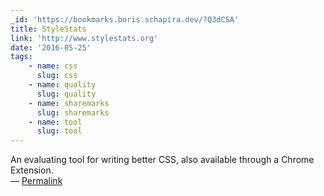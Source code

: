 ```yaml
---
_id: 'https://bookmarks.boris.schapira.dev/?Q3dCSA'
title: StyleStats
link: 'http://www.stylestats.org'
date: '2016-05-25'
tags:
    - name: css
      slug: css
    - name: quality
      slug: quality
    - name: sharemarks
      slug: sharemarks
    - name: tool
      slug: tool
---
```


An evaluating tool for writing better CSS, also available through a Chrome
Extension. <br>&#8212;
<a href="https://bookmarks.boris.schapira.dev/?Q3dCSA" title="Permalink">Permalink</a>
